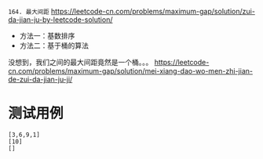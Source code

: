 
`164. 最大间距` https://leetcode-cn.com/problems/maximum-gap/solution/zui-da-jian-ju-by-leetcode-solution/
- 方法一：基数排序
- 方法二：基于桶的算法

没想到，我们之间的最大间距竟然是一个桶。。。 https://leetcode-cn.com/problems/maximum-gap/solution/mei-xiang-dao-wo-men-zhi-jian-de-zui-da-jian-ju-ji/

# 测试用例

```
[3,6,9,1]
[10]
[]
```
